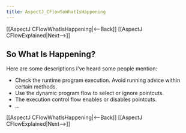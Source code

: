 ```yaml
---
title: AspectJ_CFlowSoWhatIsHappening
---
```

[[AspectJ CFlowWhatIsHappening|<--Back]] [[AspectJ CFlowExplained|Next-->]]

## So What Is Happening?
Here are some descriptions I’ve heard some people mention:
* Check the runtime program execution. Avoid running advice within certain methods.
* Use the dynamic program flow to select or ignore pointcuts.
* The execution control flow enables or disables pointcuts.
* ...

[[AspectJ CFlowWhatIsHappening|<--Back]] [[AspectJ CFlowExplained|Next-->]]